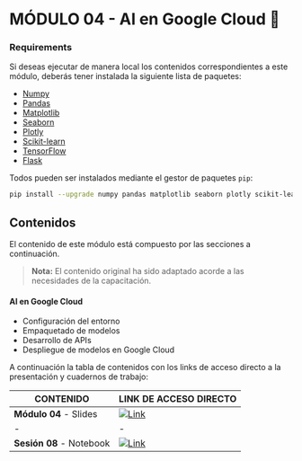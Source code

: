 # MÓDULO 04 - AI en Google Cloud 🤖

### Requirements

Si deseas ejecutar de manera local los contenidos correspondientes a este módulo, deberás tener instalada la siguiente lista de paquetes:

- [Numpy](https://numpy.org/)
- [Pandas](https://pandas.pydata.org/)
- [Matplotlib](https://matplotlib.org/)
- [Seaborn](https://seaborn.pydata.org/)
- [Plotly](https://plotly.com/python/)
- [Scikit-learn](https://scikit-learn.org/stable/)
- [TensorFlow](https://www.tensorflow.org/)
- [Flask](https://flask.palletsprojects.com/en/2.3.x/)

Todos pueden ser instalados mediante el gestor de paquetes `pip`:

```bash
pip install --upgrade numpy pandas matplotlib seaborn plotly scikit-learn tensorflow flask
```

## Contenidos

El contenido de este módulo está compuesto por las secciones a continuación.

> **Nota:** El contenido original ha sido adaptado acorde a las necesidades de la capacitación.

#### **AI en Google Cloud**
- Configuración del entorno
- Empaquetado de modelos
- Desarrollo de APIs
- Despliegue de modelos en Google Cloud

A continuación la tabla de contenidos con los links de acceso directo a la presentación y cuadernos de trabajo:

| CONTENIDO | LINK DE ACCESO DIRECTO |
| - | - |
| **Módulo 04** - Slides  | [![Link](https://img.shields.io/badge/Link%20a%20contenidos-8A2BE2)](https://docs.google.com/presentation/d/e/2PACX-1vQ_hcnVtAH0CAFtfi-AWVR_FX7mACpNC1SQD1CM6QsfSQs_AoRP2OKdLTV1BmbGoZHbl1XBywE_A-No/pub?start=false&loop=false&delayms=3000) |
| - | - |
| **Sesión 08** - Notebook | [![Link](https://img.shields.io/badge/Link%20a%20contenidos-8A2BE2)](/notebooks/) |